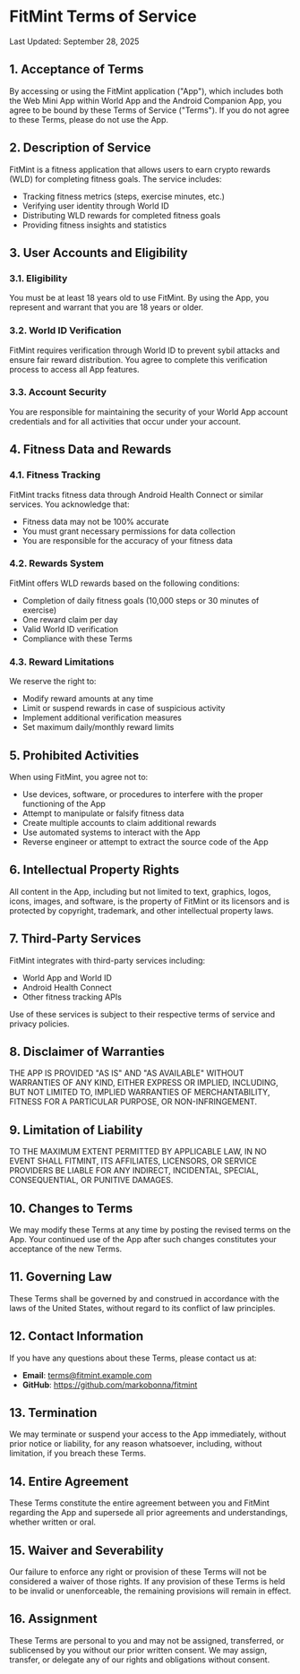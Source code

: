# FitMint Terms of Service

Last Updated: September 28, 2025

## 1. Acceptance of Terms

By accessing or using the FitMint application ("App"), which includes both the Web Mini App within World App and the Android Companion App, you agree to be bound by these Terms of Service ("Terms"). If you do not agree to these Terms, please do not use the App.

## 2. Description of Service

FitMint is a fitness application that allows users to earn crypto rewards (WLD) for completing fitness goals. The service includes:

- Tracking fitness metrics (steps, exercise minutes, etc.)
- Verifying user identity through World ID
- Distributing WLD rewards for completed fitness goals
- Providing fitness insights and statistics

## 3. User Accounts and Eligibility

### 3.1. Eligibility

You must be at least 18 years old to use FitMint. By using the App, you represent and warrant that you are 18 years or older.

### 3.2. World ID Verification

FitMint requires verification through World ID to prevent sybil attacks and ensure fair reward distribution. You agree to complete this verification process to access all App features.

### 3.3. Account Security

You are responsible for maintaining the security of your World App account credentials and for all activities that occur under your account.

## 4. Fitness Data and Rewards

### 4.1. Fitness Tracking

FitMint tracks fitness data through Android Health Connect or similar services. You acknowledge that:

- Fitness data may not be 100% accurate
- You must grant necessary permissions for data collection
- You are responsible for the accuracy of your fitness data

### 4.2. Rewards System

FitMint offers WLD rewards based on the following conditions:

- Completion of daily fitness goals (10,000 steps or 30 minutes of exercise)
- One reward claim per day
- Valid World ID verification
- Compliance with these Terms

### 4.3. Reward Limitations

We reserve the right to:
- Modify reward amounts at any time
- Limit or suspend rewards in case of suspicious activity
- Implement additional verification measures
- Set maximum daily/monthly reward limits

## 5. Prohibited Activities

When using FitMint, you agree not to:

- Use devices, software, or procedures to interfere with the proper functioning of the App
- Attempt to manipulate or falsify fitness data
- Create multiple accounts to claim additional rewards
- Use automated systems to interact with the App
- Reverse engineer or attempt to extract the source code of the App

## 6. Intellectual Property Rights

All content in the App, including but not limited to text, graphics, logos, icons, images, and software, is the property of FitMint or its licensors and is protected by copyright, trademark, and other intellectual property laws.

## 7. Third-Party Services

FitMint integrates with third-party services including:

- World App and World ID
- Android Health Connect
- Other fitness tracking APIs

Use of these services is subject to their respective terms of service and privacy policies.

## 8. Disclaimer of Warranties

THE APP IS PROVIDED "AS IS" AND "AS AVAILABLE" WITHOUT WARRANTIES OF ANY KIND, EITHER EXPRESS OR IMPLIED, INCLUDING, BUT NOT LIMITED TO, IMPLIED WARRANTIES OF MERCHANTABILITY, FITNESS FOR A PARTICULAR PURPOSE, OR NON-INFRINGEMENT.

## 9. Limitation of Liability

TO THE MAXIMUM EXTENT PERMITTED BY APPLICABLE LAW, IN NO EVENT SHALL FITMINT, ITS AFFILIATES, LICENSORS, OR SERVICE PROVIDERS BE LIABLE FOR ANY INDIRECT, INCIDENTAL, SPECIAL, CONSEQUENTIAL, OR PUNITIVE DAMAGES.

## 10. Changes to Terms

We may modify these Terms at any time by posting the revised terms on the App. Your continued use of the App after such changes constitutes your acceptance of the new Terms.

## 11. Governing Law

These Terms shall be governed by and construed in accordance with the laws of the United States, without regard to its conflict of law principles.

## 12. Contact Information

If you have any questions about these Terms, please contact us at:

- **Email**: terms@fitmint.example.com
- **GitHub**: https://github.com/markobonna/fitmint

## 13. Termination

We may terminate or suspend your access to the App immediately, without prior notice or liability, for any reason whatsoever, including, without limitation, if you breach these Terms.

## 14. Entire Agreement

These Terms constitute the entire agreement between you and FitMint regarding the App and supersede all prior agreements and understandings, whether written or oral.

## 15. Waiver and Severability

Our failure to enforce any right or provision of these Terms will not be considered a waiver of those rights. If any provision of these Terms is held to be invalid or unenforceable, the remaining provisions will remain in effect.

## 16. Assignment

These Terms are personal to you and may not be assigned, transferred, or sublicensed by you without our prior written consent. We may assign, transfer, or delegate any of our rights and obligations without consent.
